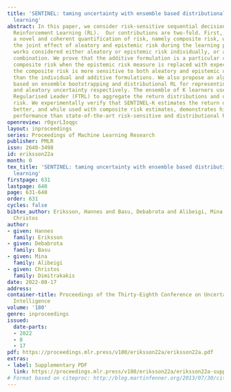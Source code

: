 ```yaml
---
title: 'SENTINEL: taming uncertainty with ensemble based distributional reinforcement
  learning'
abstract: In this paper, we consider risk-sensitive sequential decision-making in
  Reinforcement Learning (RL).  Our contributions are two-fold. First, we introduce
  a novel and coherent quantification of risk, namely composite risk, which quantifies
  the joint effect of aleatory and epistemic risk during the learning process. Existing
  works considered either aleatory or epistemic risk individually, or as an additive
  combination. We prove that the additive formulation is a particular case of the
  composite risk when the epistemic risk measure is replaced with expectation. Thus,
  the composite risk is more sensitive to both aleatory and epistemic uncertainty
  than the individual and additive formulations. We also propose an algorithm, SENTINEL-K,
  based on ensemble bootstrapping and distributional RL for representing epistemic
  and aleatory uncertainty respectively. The ensemble of K learners uses Follow The
  Regularised Leader (FTRL) to aggregate the return distributions and obtain the composite
  risk. We experimentally verify that SENTINEL-K estimates the return distribution
  better, and while used with composite risk estimates, demonstrates higher risk-sensitive
  performance than state-of-the-art risk-sensitive and distributional RL algorithms.
openreview: r0gxrLIoqgc
layout: inproceedings
series: Proceedings of Machine Learning Research
publisher: PMLR
issn: 2640-3498
id: eriksson22a
month: 0
tex_title: 'SENTINEL: taming uncertainty with ensemble based distributional reinforcement
  learning'
firstpage: 631
lastpage: 640
page: 631-640
order: 631
cycles: false
bibtex_author: Eriksson, Hannes and Basu, Debabrota and Alibeigi, Mina and Dimitrakakis,
  Christos
author:
- given: Hannes
  family: Eriksson
- given: Debabrota
  family: Basu
- given: Mina
  family: Alibeigi
- given: Christos
  family: Dimitrakakis
date: 2022-08-17
address:
container-title: Proceedings of the Thirty-Eighth Conference on Uncertainty in Artificial
  Intelligence
volume: '180'
genre: inproceedings
issued:
  date-parts:
  - 2022
  - 8
  - 17
pdf: https://proceedings.mlr.press/v180/eriksson22a/eriksson22a.pdf
extras:
- label: Supplementary PDF
  link: https://proceedings.mlr.press/v180/eriksson22a/eriksson22a-supp.pdf
# Format based on citeproc: http://blog.martinfenner.org/2013/07/30/citeproc-yaml-for-bibliographies/
---
```

